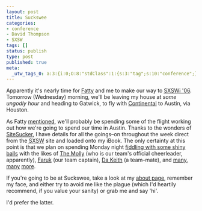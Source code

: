 ```yaml
---
layout: post
title: Suckswee
categories:
- conference
- David Thompson
- SXSW
tags: []
status: publish
type: post
published: true
meta:
  _utw_tags_0: a:3:{i:0;O:8:"stdClass":1:{s:3:"tag";s:10:"conference";}i:1;O:8:"stdClass":1:{s:3:"tag";s:14:"David-Thompson";}i:2;O:8:"stdClass":1:{s:3:"tag";s:4:"SXSW";}}
---
```

Apparently it's nearly time for [Fatty][] and me to make our way to [<abbr title="South by Southwest Interactive 2006">SXSWi '06</abbr>][SXSWi06]. Tomorrow (Wednesday) morning, we'll be leaving my house at <dfn title="around 5am">some ungodly hour</dfn> and heading to Gatwick, to fly with [Continental][] to Austin, via Houston.

As Fatty [mentioned][Fatty SXSWi], we'll probably be spending some of the flight working out how we're going to spend our time in Austin. Thanks to the wonders of [SiteSucker][], I have details for all the goings&ndash;on throughout the week direct from the <abbr title="South by Southwest">SXSW</abbr> site and loaded onto my iBook. The only certainty at this point is that we plan on spending Monday night [fiddling with some shiny balls][bowling] with the likes of [The Molly][Molly] (who is our team's official cheerleader, apparently), [Faruk][] (our team captain), [Da Keith][] (a team&ndash;mate), and [many][Scrivs], [many][Mike Davidson] [more][Dave Shea].

If you're going to be at Suckswee, take a look at my [about page][], remember my face, and either try to avoid me like the plague (which I'd heartily recommend, if you value your sanity) or grab me and say 'hi'. 

I'd prefer the latter.

[Fatty]: http://blog.fatbusinessman.com/ "David Thompson's blog, FatBusinessman.com"
[SXSWi06]: http://2006.sxsw.com/
[Continental]: http://www.continental.com/
[Fatty SXSWi]: http://blog.fatbusinessman.com/archives/2006/03/06/suckswee/
[SiteSucker]: http://www.sitesucker.us/
[bowling]: http://bowling.avalonstar.com/
[Molly]: http://molly.com/
[Faruk]: http://kurafire.net/
[Da Keith]: http://7nights.com/asterisk "D. Keith Robinson"
[Scrivs]: http://9rules.com/whitespace "Paul Scrivens"
[Mike Davidson]: http://mikeindustries.com/ "Mike Davidson"
[Dave Shea]: http://mezzoblue.com/ "Dave Shea"
[about page]: /about/
